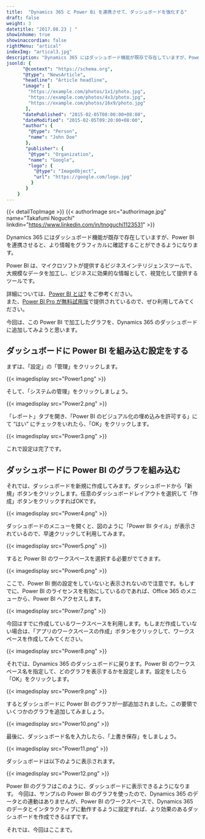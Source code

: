 ```yaml
---
title:  "Dynamics 365 と Power Bi を連携させて、ダッシュボードを強化する"
draft: false
weight: 3
datetitle: "2017.08.23 | "
showinhome: true
showinaccordian: false
rightMenu: "artical"
indexImg: "artical3.jpg"
description: "Dynamics 365 にはダッシュボード機能が既存で存在していますが、Power BI を連携させると、より情報をグラフィカルに確認することができるようになります。"
jsonld: {
      "@context": "https://schema.org",
      "@type": "NewsArticle",
      "headline": "Article headline",
      "image": [
        "https://example.com/photos/1x1/photo.jpg",
        "https://example.com/photos/4x3/photo.jpg",
        "https://example.com/photos/16x9/photo.jpg"
       ],
      "datePublished": "2015-02-05T08:00:00+08:00",
      "dateModified": "2015-02-05T09:20:00+08:00",
      "author": {
        "@type": "Person",
        "name": "John Doe"
       },
       "publisher": {
        "@type": "Organization",
        "name": "Google",
        "logo": {
          "@type": "ImageObject",
          "url": "https://google.com/logo.jpg"
         }
       }
    }
---
```

{{< detailTopImage >}}
{{< authorImage src="authorimage.jpg" name="Takafumi Noguchi" linkdin="https://www.linkedin.com/in/tnoguchi1123531" >}}
<!-- Intro  -->
Dynamics 365 にはダッシュボード機能が既存で存在していますが、Power BI を連携させると、より情報をグラフィカルに確認することができるようになります。

Power BI は、マイクロソフトが提供するビジネスインテリジェンスツールで、大規模なデータを加工し、ビジネスに効果的な情報として、視覚化して提供するツールです。

詳細については、[Power BI とは?](https://powerbi.microsoft.com/ja-jp/)  をご参考ください。          
また、[Power BI Pro が無料試用版](https://powerbi.microsoft.com/ja-jp/pricing/)で提供されているので、ぜひ利用してみてください。

今回は、この Power BI で加工したグラフを、Dynamics 365 のダッシュボードに追加してみようと思います。

## ダッシュボードに Power BI を組み込む設定をする
まずは、「設定」の「管理」をクリックします。
<!-- Image= Power1.png -->
{{< imagedisplay src="Power1.png" >}}

そして、「システムの管理」をクリックしましょう。
<!-- Image= Power2.png -->
{{< imagedisplay src="Power2.png" >}}


「レポート」タブを開き、「Power BI のビジュアル化の埋め込みを許可する」にて “はい” にチェックをいれたら、「OK」をクリックします。
<!-- Image= Power3.png -->
{{< imagedisplay src="Power3.png" >}}


これで設定は完了です。

## ダッシュボードに Power BI のグラフを組み込む
それでは、ダッシュボードを新規に作成してみます。ダッシュボードから「新規」ボタンをクリックします。任意のダッシュボードレイアウトを選択して「作成」ボタンをクリックすればOKです。
<!-- Image= Power4.png -->
{{< imagedisplay src="Power4.png" >}}


ダッシュボードのメニューを開くと、図のように「Power BI タイル」が表示されているので、早速クリックして利用してみます。
<!-- Image= Power5.png -->
{{< imagedisplay src="Power5.png" >}}


すると Power BI のワークスペースを選択する必要がでてきます。
<!-- Image= Power6.png -->
{{< imagedisplay src="Power6.png" >}}


ここで、Power BI 側の設定をしていないと表示されないので注意です。もしすでに、Power BI のライセンスを有効にしているのであれば、Office 365 のメニューから、Power BI へアクセスします。
<!-- Image= Power7.png -->
{{< imagedisplay src="Power7.png" >}}


今回はすでに作成しているワークスペースを利用します。もしまだ作成していない場合は、「アプリのワークスペースの作成」ボタンをクリックして、ワークスペースを作成してみてください。
<!-- Image= Power8.png -->
{{< imagedisplay src="Power8.png" >}}


それでは、Dynamics 365 のダッシュボードに戻ります。Power BI のワークスペース名を指定して、どのグラフを表示するかを設定します。設定をしたら「OK」をクリックします。
<!-- Image= Power9.png -->
{{< imagedisplay src="Power9.png" >}}


するとダッシュボードに Power BI のグラフが一部追加されました。この要領でいくつかのグラフを追加してみましょう。
<!-- Image= Power10.png -->
{{< imagedisplay src="Power10.png" >}}


最後に、ダッシュボード名を入力したら、「上書き保存」をしましょう。
<!-- Image= Power11.png -->
{{< imagedisplay src="Power11.png" >}}



ダッシュボードは以下のように表示されます。
<!-- Image= Power12.png -->
{{< imagedisplay src="Power12.png" >}}


Power BI のグラフはこのように、ダッシュボードに表示できるようになります。
今回は、サンプルの Power BI のグラフを使ったので、Dynamics 365 のデータとの連動はありませんが、Power BI のワークスペースで、Dynamics 365 のデータとインタラクティブに動作するように設定すれば、より効果のあるダッシュボードを作成できるはずです。

それでは、今回はここまで。